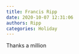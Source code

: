 ```yaml
---
title: Francis Ripp
date: 2020-10-07 12:31:06
authors: Ripp
categories: Holiday
---
```


 Thanks a million